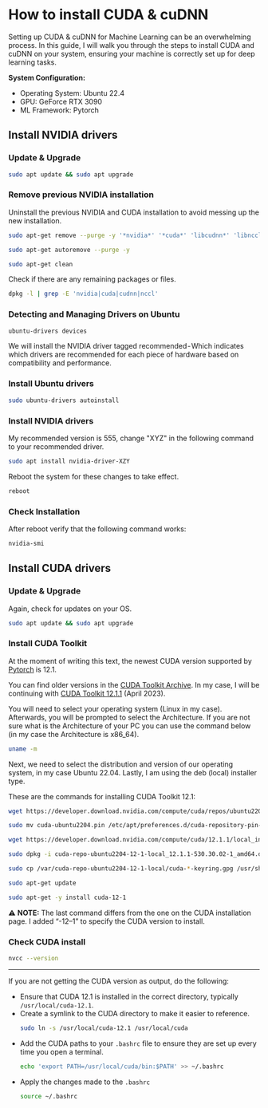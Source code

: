 # How to install CUDA & cuDNN
Setting up CUDA & cuDNN for Machine Learning can be an overwhelming process. In this guide, I will walk you through the steps to install CUDA and cuDNN on your system, ensuring your machine is correctly set up for deep learning tasks. 

**System Configuration:**
- Operating System: Ubuntu 22.4
- GPU: GeForce RTX 3090
- ML Framework: Pytorch

## Install NVIDIA drivers
### Update & Upgrade
```bash
sudo apt update && sudo apt upgrade
```

### Remove previous NVIDIA installation
Uninstall the previous NVIDIA and CUDA installation to avoid messing up the new installation.
```bash
sudo apt-get remove --purge -y '*nvidia*' '*cuda*' 'libcudnn*' 'libnccl*' '*cudnn*' '*nccl*'
```

```bash
sudo apt-get autoremove --purge -y
```

```bash
sudo apt-get clean
```

Check if there are any remaining packages or files.

```bash
dpkg -l | grep -E 'nvidia|cuda|cudnn|nccl'
```

### Detecting and Managing Drivers on Ubuntu
```bash
ubuntu-drivers devices
```
We will install the NVIDIA driver tagged recommended - Which indicates which drivers are recommended for each piece of hardware based on compatibility and performance.

### Install Ubuntu drivers
```bash
sudo ubuntu-drivers autoinstall
```

### Install NVIDIA drivers
My recommended version is 555, change "XYZ" in the following command to your recommended driver.
```bash
sudo apt install nvidia-driver-XZY
```
Reboot the system for these changes to take effect.
```bash
reboot
```

### Check Installation
After reboot verify that the following command works:
```bash
nvidia-smi
```

## Install CUDA drivers

### Update & Upgrade
Again, check for updates on your OS.
```bash
sudo apt update && sudo apt upgrade
```

### Install CUDA Toolkit
At the moment of writing this text, the newest CUDA version supported by [Pytorch](https://pytorch.org/get-started/locally/#start-locally) is 12.1.

You can find older versions in the [CUDA Toolkit Archive](https://developer.nvidia.com/cuda-toolkit-archive). In my case, I will be continuing with [CUDA Toolkit 12.1.1](https://developer.nvidia.com/cuda-12-1-1-download-archive) (April 2023).

You will need to select your operating system (Linux in my case). Afterwards, you will be prompted to select the Architecture. If you are not sure what is the Architecture of your PC you can use the command below (in my case the Architecture is x86_64).
```bash
uname -m
```
Next, we need to select the distribution and version of our operating system, in my case Ubuntu 22.04. Lastly, I am using the deb (local) installer type.

These are the commands for installing CUDA Toolkit 12.1:
```bash
wget https://developer.download.nvidia.com/compute/cuda/repos/ubuntu2204/x86_64/cuda-ubuntu2204.pin
```
```bash
sudo mv cuda-ubuntu2204.pin /etc/apt/preferences.d/cuda-repository-pin-600
```
```bash
wget https://developer.download.nvidia.com/compute/cuda/12.1.1/local_installers/cuda-repo-ubuntu2204-12-1-local_12.1.1-530.30.02-1_amd64.deb
```
```bash
sudo dpkg -i cuda-repo-ubuntu2204-12-1-local_12.1.1-530.30.02-1_amd64.deb
```
```bash
sudo cp /var/cuda-repo-ubuntu2204-12-1-local/cuda-*-keyring.gpg /usr/share/keyrings/
```
```bash
sudo apt-get update
```
```bash
sudo apt-get -y install cuda-12-1
```
⚠️ **NOTE:** The last command differs from the one on the CUDA installation page. I added “-12–1” to specify the CUDA version to install.

### Check CUDA install
```bash
nvcc --version
```
---
If you are not getting the CUDA version as output, do the following:
- Ensure that CUDA 12.1 is installed in the correct directory, typically `/usr/local/cuda-12.1`.
- Create a symlink to the CUDA directory to make it easier to reference.
  ```bash
  sudo ln -s /usr/local/cuda-12.1 /usr/local/cuda
  ```
- Add the CUDA paths to your `.bashrc` file to ensure they are set up every time you open a terminal.
  ```bash
  echo 'export PATH=/usr/local/cuda/bin:$PATH' >> ~/.bashrc
  ```
- Apply the changes made to the `.bashrc`
  ```bash
  source ~/.bashrc
  ```

